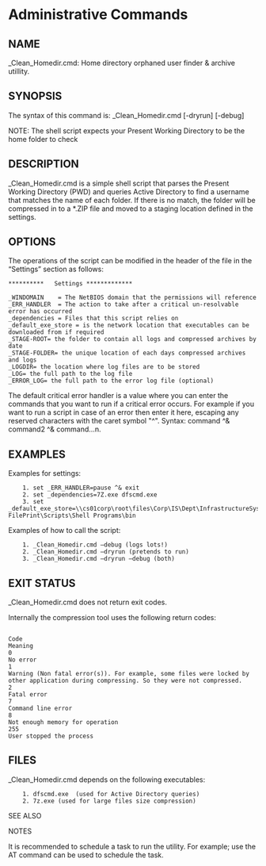# Administrative Commands                                

## NAME
_Clean_Homedir.cmd: Home directory orphaned user finder & archive utillity.
     
## SYNOPSIS

 The syntax of this command is:
	_Clean_Homedir.cmd [-dryrun] [-debug]

NOTE: The shell script expects your Present Working Directory to be the home folder to check

## DESCRIPTION
_Clean_Homedir.cmd is a simple shell script that parses the Present Working Directory (PWD) and queries Active Directory to find a username that matches the name of each folder. If there is no match, the folder will be compressed in to a *.ZIP file and moved to a staging location defined in the settings. 


## OPTIONS

The operations of the script can be modified in the header of the file in the “Settings” section as follows:
```
**********   Settings *************

_WINDOMAIN    = The NetBIOS domain that the permissions will reference
_ERR_HANDLER  = The action to take after a critical un-resolvable error has occurred 
_dependencies = Files that this script relies on
_default_exe_store = is the network location that executables can be downloaded from if required
_STAGE-ROOT= the folder to contain all logs and compressed archives by date
_STAGE-FOLDER= the unique location of each days compressed archives and logs
_LOGDIR= the location where log files are to be stored
_LOG= the full path to the log file
_ERROR_LOG= the full path to the error log file (optional)
```

The default critical error handler is a value where you can enter the commands that you want to run if a critical error occurs. For example if you want to run a script in case of an error then enter it here, escaping any reserved characters with the caret symbol "^". Syntax: command ^& command2 ^& command…n.

 

## EXAMPLES

Examples for settings:
```
    1. set _ERR_HANDLER=pause ^& exit
    2. set _dependencies=7Z.exe dfscmd.exe
    3. set _default_exe_store=\\cs01corp\root\files\Corp\IS\Dept\InfrastructureSystems\ FilePrint\Scripts\Shell Programs\bin
```

Examples of how to call the script:
```
    1. _Clean_Homedir.cmd –debug (logs lots!)
    2. _Clean_Homedir.cmd –dryrun (pretends to run)
    3. _Clean_Homedir.cmd –dryrun –debug (both)
```

## EXIT STATUS

_Clean_Homedir.cmd does not return exit codes. 

Internally the compression tool uses the following return codes:

```

Code
Meaning
0
No error
1
Warning (Non fatal error(s)). For example, some files were locked by other application during compressing. So they were not compressed.
2
Fatal error
7
Command line error
8
Not enough memory for operation
255
User stopped the process
```



## FILES

_Clean_Homedir.cmd depends on the following executables:
```
    1. dfscmd.exe  (used for Active Directory queries)
    2. 7z.exe (used for large files size compression)
```

SEE ALSO



NOTES

It is recommended to schedule a task to run the utility. For example; use the AT command can be used to schedule the task. 
